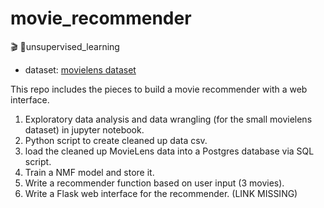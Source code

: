 # movie_recommender
🎬 🍿unsupervised_learning


* dataset: [movielens dataset](https://grouplens.org/datasets/movielens/) 

This repo includes the pieces to build a movie recommender with a web interface.
1. Exploratory data analysis and data wrangling (for the small movielens dataset) in jupyter notebook.
2. Python script to create cleaned up data csv.
3. load the cleaned up MovieLens data into a Postgres database via SQL script. 
4. Train a NMF model and store it. 
5. Write a recommender function based on user input (3 movies).
6. Write a Flask web interface for the recommender. (LINK MISSING)
    
